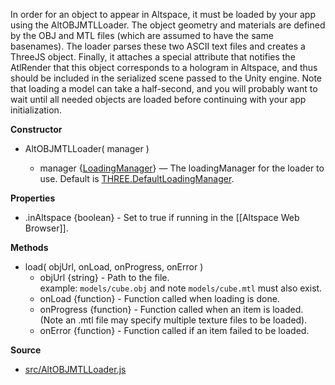 In order for an object to appear in Altspace, it must be loaded by your app using the AltOBJMTLLoader. The object geometry and materials are defined by the OBJ and MTL files (which are assumed to have the same basenames). The loader parses these two ASCII text files and creates a ThreeJS object. Finally, it attaches a special attribute that notifies the AtlRender that this object corresponds to a hologram in Altspace, and thus should be included in the serialized scene passed to the Unity engine.  Note that loading a model can take a half-second, and you will probably want to wait until all needed objects are loaded before continuing with your app initialization.

**Constructor**

* AltOBJMTLLoader( manager )

    * manager {[LoadingManager]} — The loadingManager for the loader to use. Default is [THREE.DefaultLoadingManager].

**Properties**

* .inAltspace {boolean} - Set to true if running in the [[Altspace Web Browser]].

**Methods**

* load( objUrl, onLoad, onProgress, onError )
    * objUrl {string} - Path to the file.  
      example: `models/cube.obj` and note `models/cube.mtl` must also exist.
    * onLoad {function} - Function called when loading is done. 
    * onProgress {function} - Function called when an item is loaded.  
      (Note an .mtl file may specify multiple texture files to be loaded).
    * onError {function} - Function called if an item failed to be loaded.

**Source**
* [src/AltOBJMTLLoader.js](https://github.com/AltspaceVR/AltspaceSDK/blob/master/src/AltOBJMTLLoader.js)

[LoadingManager]: http://threejs.org/docs/#Reference/Loaders/LoadingManager
[THREE.DefaultLoadingManager]: http://threejs.org/docs/#Reference/Loaders/LoadingManager


